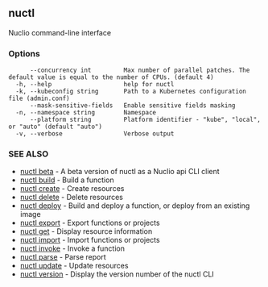 ## nuctl

Nuclio command-line interface

### Options

```
      --concurrency int         Max number of parallel patches. The default value is equal to the number of CPUs. (default 4)
  -h, --help                    help for nuctl
  -k, --kubeconfig string       Path to a Kubernetes configuration file (admin.conf)
      --mask-sensitive-fields   Enable sensitive fields masking
  -n, --namespace string        Namespace
      --platform string         Platform identifier - "kube", "local", or "auto" (default "auto")
  -v, --verbose                 Verbose output
```

### SEE ALSO

* [nuctl beta](nuctl_beta.md)	 - A beta version of nuctl as a Nuclio api CLI client
* [nuctl build](nuctl_build.md)	 - Build a function
* [nuctl create](nuctl_create.md)	 - Create resources
* [nuctl delete](nuctl_delete.md)	 - Delete resources
* [nuctl deploy](nuctl_deploy.md)	 - Build and deploy a function, or deploy from an existing image
* [nuctl export](nuctl_export.md)	 - Export functions or projects
* [nuctl get](nuctl_get.md)	 - Display resource information
* [nuctl import](nuctl_import.md)	 - Import functions or projects
* [nuctl invoke](nuctl_invoke.md)	 - Invoke a function
* [nuctl parse](nuctl_parse.md)	 - Parse report
* [nuctl update](nuctl_update.md)	 - Update resources
* [nuctl version](nuctl_version.md)	 - Display the version number of the nuctl CLI

